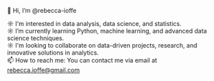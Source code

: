 👋 Hi, I’m @rebecca-ioffe  

☼ I'm interested in data analysis, data science, and statistics.  
☼ I’m currently learning Python, machine learning, and advanced data science techniques.  
☼ I'm looking to collaborate on data-driven projects, research, and innovative solutions in analytics.  
📫 How to reach me: You can contact me via email at rebecca.ioffe@gmail.com
